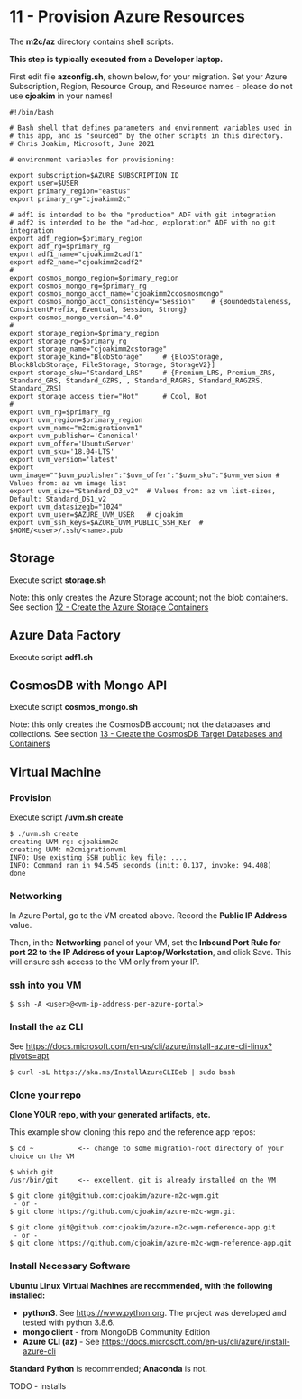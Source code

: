 # 11 - Provision Azure Resources

The **m2c/az** directory contains shell scripts.

**This step is typically executed from a Developer laptop.**

First edit file **azconfig.sh**, shown below, for your migration.
Set your Azure Subscription, Region, Resource Group, and Resource names - 
please do not use **cjoakim** in your names!

```
#!/bin/bash

# Bash shell that defines parameters and environment variables used in
# this app, and is "sourced" by the other scripts in this directory.
# Chris Joakim, Microsoft, June 2021

# environment variables for provisioning:

export subscription=$AZURE_SUBSCRIPTION_ID
export user=$USER
export primary_region="eastus"
export primary_rg="cjoakimm2c"

# adf1 is intended to be the "production" ADF with git integration
# adf2 is intended to be the "ad-hoc, exploration" ADF with no git integration
export adf_region=$primary_region
export adf_rg=$primary_rg
export adf1_name="cjoakimm2cadf1"
export adf2_name="cjoakimm2cadf2"
#
export cosmos_mongo_region=$primary_region
export cosmos_mongo_rg=$primary_rg
export cosmos_mongo_acct_name="cjoakimm2ccosmosmongo"
export cosmos_mongo_acct_consistency="Session"    # {BoundedStaleness, ConsistentPrefix, Eventual, Session, Strong}
export cosmos_mongo_version="4.0"
#
export storage_region=$primary_region
export storage_rg=$primary_rg
export storage_name="cjoakimm2cstorage"
export storage_kind="BlobStorage"     # {BlobStorage, BlockBlobStorage, FileStorage, Storage, StorageV2}]
export storage_sku="Standard_LRS"     # {Premium_LRS, Premium_ZRS, Standard_GRS, Standard_GZRS, , Standard_RAGRS, Standard_RAGZRS, Standard_ZRS]
export storage_access_tier="Hot"      # Cool, Hot
#
export uvm_rg=$primary_rg
export uvm_region=$primary_region
export uvm_name="m2cmigrationvm1"
export uvm_publisher='Canonical'
export uvm_offer='UbuntuServer'
export uvm_sku='18.04-LTS'
export uvm_version='latest'
export uvm_image=""$uvm_publisher":"$uvm_offer":"$uvm_sku":"$uvm_version # Values from: az vm image list
export uvm_size="Standard_D3_v2"  # Values from: az vm list-sizes, Default: Standard_DS1_v2
export uvm_datasizegb="1024"
export uvm_user=$AZURE_UVM_USER   # cjoakim
export uvm_ssh_keys=$AZURE_UVM_PUBLIC_SSH_KEY  # $HOME/<user>/.ssh/<name>.pub
```

## Storage

Execute script **storage.sh**

Note: this only creates the Azure Storage account; not the blob containers.
See section [12 - Create the Azure Storage Containers](12_create_the_azure_storage_containers.md)

## Azure Data Factory

Execute script **adf1.sh**

## CosmosDB with Mongo API

Execute script **cosmos_mongo.sh**

Note: this only creates the CosmosDB account; not the databases and collections.
See section [13 - Create the CosmosDB Target Databases and Containers](13_create_the_cosmosdb_target_databases_and_containers.md)

## Virtual Machine

### Provision 

Execute script **/uvm.sh create**


```
$ ./uvm.sh create
creating UVM rg: cjoakimm2c
creating UVM: m2cmigrationvm1
INFO: Use existing SSH public key file: ....
INFO: Command ran in 94.545 seconds (init: 0.137, invoke: 94.408)
done
```

### Networking

In Azure Portal, go to the VM created above.  Record the **Public IP Address** value.

Then, in the **Networking** panel of your VM, set the 
**Inbound Port Rule for port 22 to the IP Address of your Laptop/Workstation**, and click Save.
This will ensure ssh access to the VM only from your IP.

### ssh into you VM 

```
$ ssh -A <user>@<vm-ip-address-per-azure-portal>
```

### Install the az CLI

See https://docs.microsoft.com/en-us/cli/azure/install-azure-cli-linux?pivots=apt

```
$ curl -sL https://aka.ms/InstallAzureCLIDeb | sudo bash
```

### Clone your repo

**Clone YOUR repo, with your generated artifacts, etc.**

This example show cloning this repo and the reference app repos:

```
$ cd ~           <-- change to some migration-root directory of your choice on the VM

$ which git
/usr/bin/git     <-- excellent, git is already installed on the VM

$ git clone git@github.com:cjoakim/azure-m2c-wgm.git
 - or -
$ git clone https://github.com/cjoakim/azure-m2c-wgm.git

$ git clone git@github.com:cjoakim/azure-m2c-wgm-reference-app.git
 - or -
$ git clone https://github.com/cjoakim/azure-m2c-wgm-reference-app.git
```

### Install Necessary Software

**Ubuntu Linux Virtual Machines are recommended, with the following installed:**

- **python3**.  See https://www.python.org.  The project was developed and tested with python 3.8.6.
- **mongo client** - from MongoDB Community Edition
- **Azure CLI (az)** - See https://docs.microsoft.com/en-us/cli/azure/install-azure-cli

**Standard Python** is recommended; **Anaconda** is not.

TODO - installs
